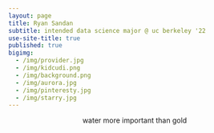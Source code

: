```yaml
---
layout: page
title: Ryan Sandan
subtitle: intended data science major @ uc berkeley '22
use-site-title: true
published: true
bigimg:
  - /img/provider.jpg
  - /img/kidcudi.png
  - /img/background.png
  - /img/aurora.jpg
  - /img/pinteresty.jpg
  - /img/starry.jpg
---
```


<center> water more important than gold </center>
